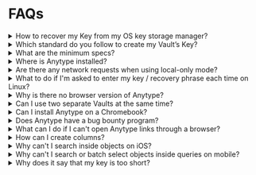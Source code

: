 # FAQs

<details>

<summary>How to recover my Key from my OS key storage manager?</summary>

#### Mac

If you’re using a Mac, Anytype’s default setting is to store your key in the native Keychain Access app. It doesn’t get stored anywhere else. Whether your passwords are backed up to iCloud depends if you have that option enabled in your settings. You can check [Apple’s support page](https://support.apple.com/en-us/HT204085) for more information on iCloud password backups.

We’ve set up this system as a safety net for users who might otherwise lose their Key. We’re pursuing different options for the future, but for the time being, this is how it works.

If you logged in with your key on your mac, then you can find it here:

1. Click and open Finder from the dock.
2. Click on Applications & open Utilities.
3. Open the Keychain Access app.
4. On the sidebar: select Default Keychains: login
5. Find & open your Anytype instance in the list
6. Check the “Show password” box to reveal your key

#### Windows

Your key is stored in the [Credentials Manager](https://support.microsoft.com/en-us/windows/accessing-credential-manager-1b5c916a-6a16-889f-8581-fc16e8165ac0). If you are unable to read a password via the Credential Manager (Show button is missing), you can use [this PowerShell script](https://gist.github.com/requilence/de8da32adc44d4786559789debb3bf88). Save it to your computer, right-click in the File Explorer and press "Run with PowerShell".

#### Linux

You can use [seahorse](https://wiki.gnome.org/Apps/Seahorse/) to find your key if you are using [GNOME Keyring](https://wiki.gnome.org/action/show/Projects/GnomeKeyring?action=show\&redirect=GnomeKeyring).

</details>

<details>

<summary>Which standard do you follow to create my Vault’s Key?</summary>

We use the [**BIP39**](https://medium.com/coinmonks/mnemonic-generation-bip39-simply-explained-e9ac18db9477) standard to generate a mnemonic phrase, which is then used to derive your Vault's private key.

</details>

<details>

<summary>What are the minimum specs?</summary>

* For Desktop, Electron follows Chrome, and they follow [vendor support policies](https://support.google.com/chrome/a/answer/7100626?hl=en).\
  At the moment that means:
  * Win 10+
  * macOS 12 Monterey and up
  * 64-bit Ubuntu 18.04+, Debian 10+, openSUSE 15.5+, or Fedora Linux 39+
* For Android (if installed through Google Play), it's Android 8.0 and a 64-bit device with a minimum of 4GB of RAM.
* For iOS, it's iOS 16.

</details>

<details>

<summary>Where is Anytype installed?</summary>

* In Windows 10 or above, it is usually located:\
  `C:\Users\<username>\Appdata\Local\Programs\anytype`\
  **username** stands for the name of your user aka working directory.
* For MacOS, it's: `HDD > Users >`_`Username`_`> Library > Application Support > anytype`
* For Linux, you'll find your work directory in `~/.config/anytype`
* For Android, it’s your default location, usually: \_device/data/app\_​.\
  We also store some caches: _device/data/data/io.anytype.app_\
  Anytype directory is stored in a protected app data folder, which isn’t accessible by the user on Android devices.
* For iOS, it's the standard install path determined by the iOS.

</details>

<details>

<summary>Are there any network requests when using local-only mode?</summary>

We can guarantee that there are no network requests to our Anytype Network, but our telemetry will still send requests (you will be able to opt-out later on). Additionally, the client still needs to to send requests for some of the features (embedding blocks, fetching bookmarks, etc.) to work properly.

</details>

<details>

<summary>What to do if I'm asked to enter my key / recovery phrase each time on Linux?</summary>

Linux users may be asked for their Key each time they log in. To resolve this issue, please install a keychain. The most popular is [GNOME Keyring](https://wiki.gnome.org/action/show/Projects/GnomeKeyring?action=show\&redirect=GnomeKeyring). Additionally, ensure that you have met all the [dependencies](https://github.com/anyproto/anytype-ts#dependencies) beforehand.

</details>

<details>

<summary>Why is there no browser version of Anytype?</summary>

There's no browser version of the app. Anytype is a stand-alone software, that works on desktop or mobile devices. There are many points of vulnerability in-browser apps that would compromise our commitment to data security and encryption.

</details>

<details>

<summary>Can I use two separate Vaults at the same time?</summary>

Here's a tweak that works only on desktop: you need to create a separate shortcut for your other Vault and add the `--user-data-dir="$path"` flag to the launch command (i.e. `--user-data-dir="D:\Anytype"`).

</details>

<details>

<summary>Can I install Anytype on a Chromebook?</summary>

There are a few ways you can install Anytype on a Chromebook, but probably the easiest one is to use an [AppImage](https://download.anytype.io). For the full guide from one of our community members, please click [here](https://community.anytype.io/t/guide-to-use-anytype-on-a-chromebook/12181).

</details>

<details>

<summary>Does Anytype have a bug bounty program?</summary>

As a non-profit organization that hasn’t reached a sustainable income yet, we don’t have any guaranteed bug bounty program. If you can prove that you found a critical vulnerability in our applications but don’t want to disclose it, we can discuss a potential reward. Please check this [page](https://github.com/anyproto/.github/blob/main/docs/SECURITY.md) from our GitHub for more information.

</details>

<details>

<summary>What can I do if I can't open Anytype links through a browser?</summary>

You can still open any Anytype links by simply pasting them in the global search menu within Anytype and hitting enter.

</details>

<details>

<summary>How can I create columns?</summary>

You can use the orange 'handle' to the left of each block to create parent/child blocks or new columns in your editor by dragging and dropping them.

<div><figure><img src="../../../.gitbook/assets/image (70).png" alt=""><figcaption></figcaption></figure> <figure><img src="../../../.gitbook/assets/image (71).png" alt=""><figcaption></figcaption></figure></div>

</details>

<details>

<summary>Why can't I search inside objects on iOS?</summary>

Currently, this feature is unavailable on iOS.

</details>

<details>

<summary>Why can't I search or batch select objects inside queries on mobile?</summary>

These features are currently unavailable on both iOS and Android.

</details>

<details>

<summary>Why does it say that my key is too short?</summary>

This issue is usually resolved by adding a space at the end after pasting your key.

</details>

